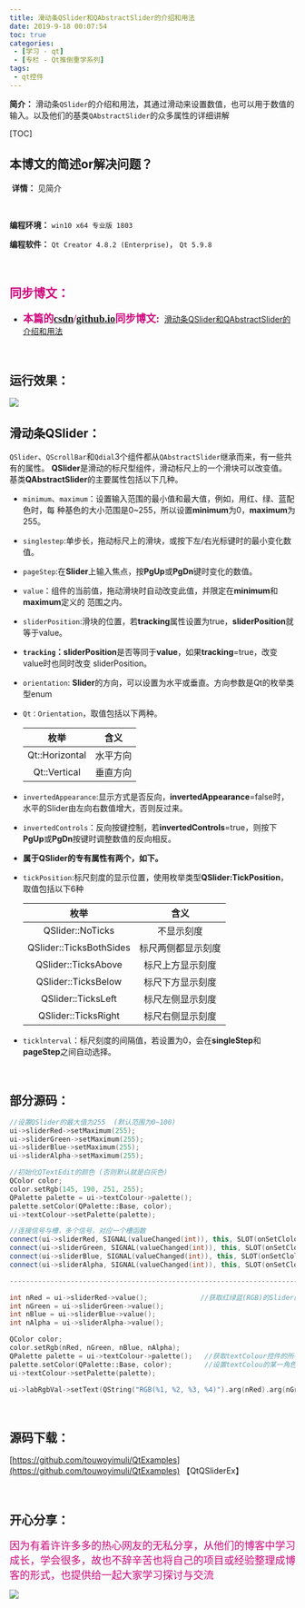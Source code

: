 ```yaml
---
title: 滑动条QSlider和QAbstractSlider的介绍和用法
date: 2019-9-18 00:07:54
toc: true
categories: 
 - [学习 - qt]
 - [专栏 - Qt推倒重学系列]
tags: 
 - qt控件
---
```




**简介：** 滑动条`QSlider`的介绍和用法，其通过滑动来设置数值，也可以用于数值的输入。以及他们的基类`QAbstractSlider`的众多属性的详细讲解

<!-- more -->

[TOC]

## 本博文的简述or解决问题？

​		**详情：**  见简介

<br>

**编程环境：**  `win10 x64 专业版 1803`  

**编程软件：**  `Qt Creator 4.8.2 (Enterprise)`， `Qt 5.9.8`

<br>

## <font color=#D0087E  face="幼圆">同步博文：</font>

- <font color=#D0087E  size=4 face="幼圆">**本篇的[csdn](https://blog.csdn.net/qq_33154343)/[github.io](https://touwoyimuli.github.io/)同步博文:** </font> [滑动条QSlider和QAbstractSlider的介绍和用法](https://blog.csdn.net/qq_33154343/article/details/100944831) 

<br>

## 运行效果：

<img src="https://raw.githubusercontent.com/touwoyimuli/FigureBed/master/img/20190915000559.gif"/>

<br>

## 滑动条QSlider：

`QSlider`、`QScrollBar`和`Qdial`3个组件都从`QAbstractSlider`继承而来，有一些共有的属性。
**QSlider**是滑动的标尺型组件，滑动标尺上的一个滑块可以改变值。
基类**QAbstractSlider**的主要属性包括以下几种。



- `minimum`、`maximum`：设置输入范围的最小值和最大值，例如，用红、绿、蓝配色时，每
    种基色的大小范围是0~255，所以设置**minimum**为0，**maximum**为255。

- `singlestep`:单步长，拖动标尺上的滑块，或按下左/右光标键时的最小变化数值。

- `pageStep`:在**Slider**上输入焦点，按**PgUp**或**PgDn**键时变化的数值。

- `value`：组件的当前值，拖动滑块时自动改变此值，并限定在**minimum**和**maximum**定义的
    范围之内。

- `sliderPosition`:滑块的位置，若**tracking**属性设置为true，**sliderPosition**就等于value。

- **`tracking`：sliderPosition**是否等同于**value**，如果**tracking**=true，改变value时也同时改变
    sliderPosition。

- `orientation`: **Slider**的方向，可以设置为水平或垂直。方向参数是Qt的枚举类型enum

- `Qt：Orientation`，取值包括以下两种。  

    |      枚举      |   含义   |
    | :------------: | :------: |
    | Qt::Horizontal | 水平方向 |
    |  Qt::Vertical  | 垂直方向 |

- `invertedAppearance`:显示方式是否反向，**invertedAppearance**=false时，水平的Slider由左向右数值增大，否则反过来。
- `invertedControls`：反向按键控制，若**invertedControls**=true，则按下**PgUp**或**PgDn**按键时调整数值的反向相反。



- **属于QSlider的专有属性有两个，如下。**

- `tickPosition`:标尺刻度的显示位置，使用枚举类型**QSlider:TickPosition**，取值包括以下6种

    |          枚举           |        含义        |
    | :---------------------: | :----------------: |
    |    QSlider::NoTicks     |     不显示刻度     |
    | QSlider::TicksBothSides | 标尺两侧都显示刻度 |
    |   QSlider::TicksAbove   |  标尺上方显示刻度  |
    |   QSlider::TicksBelow   |  标尺下方显示刻度  |
    |   QSlider::TicksLeft    |  标尺左侧显示刻度  |
    |   QSlider::TicksRight   |  标尺右侧显示刻度  |

- `ticklnterval`：标尺刻度的间隔值，若设置为0，会在**singleStep**和**pageStep**之间自动选择。

<br>

## 部分源码：

```cpp
//设置QSlider的最大值为255  (默认范围为0~100)
ui->sliderRed->setMaximum(255);
ui->sliderGreen->setMaximum(255);
ui->sliderBlue->setMaximum(255);
ui->sliderAlpha->setMaximum(255);

//初始化QTextEdit的颜色 (否则默认就是白灰色)
QColor color;
color.setRgb(145, 190, 251, 255);
QPalette palette = ui->textColour->palette();
palette.setColor(QPalette::Base, color);
ui->textColour->setPalette(palette);

//连接信号与槽，多个信号，对应一个槽函数
connect(ui->sliderRed, SIGNAL(valueChanged(int)), this, SLOT(onSetClolor(int)));
connect(ui->sliderGreen, SIGNAL(valueChanged(int)), this, SLOT(onSetClolor(int)));
connect(ui->sliderBlue, SIGNAL(valueChanged(int)), this, SLOT(onSetClolor(int)));
connect(ui->sliderAlpha, SIGNAL(valueChanged(int)), this, SLOT(onSetClolor(int)));

----------------------------------------------------------------------------------

int nRed = ui->sliderRed->value();             //获取红绿蓝(RGB)的Slider的数值
int nGreen = ui->sliderGreen->value();
int nBlue = ui->sliderBlue->value();
int nAlpha = ui->sliderAlpha->value();

QColor color;
color.setRgb(nRed, nGreen, nBlue, nAlpha);
QPalette palette = ui->textColour->palette();   //获取textColour控件的所有颜色值(调色板)
palette.setColor(QPalette::Base, color);        //设置textColou的某一角色(即控件)的颜色
ui->textColour->setPalette(palette);

ui->labRgbVal->setText(QString("RGB(%1, %2, %3, %4)").arg(nRed).arg(nGreen).arg(nBlue).arg(nAlpha));   //时刻显示RGBa的具体值
```

<br>

## 源码下载：

[https://github.com/touwoyimuli/QtExamples](https://github.com/touwoyimuli/QtExamples) 【QtQSliderEx】

<br>

## 开心分享：

<font color=#D0087E size=4 face="幼圆">因为有着许许多多的热心网友的无私分享，从他们的博客中学习成长，学会很多，故也不辞辛苦也将自己的项目或经验整理成博客的形式，也提供给一起大家学习探讨与交流 </font>

<img src="https://raw.githubusercontent.com/touwoyimuli/FigureBed/master/img/20190829225308.jpg"/>